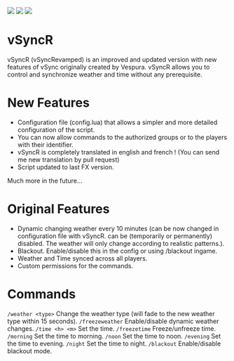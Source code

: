 [<img src="https://img.shields.io/github/v/release/KalinkaGit/vSyncR">]() [<img src="https://img.shields.io/github/issues/KalinkaGit/vSyncR">](https://github.com/KalinkaGit/vSyncR/issues) [<img src="https://img.shields.io/github/downloads/KalinkaGit/vSyncR/total">](https://github.com/KalinkaGit/vSyncR/releases)

# vSyncR
vSyncR (vSyncRevamped) is an improved and updated version with new features of vSync originally created by Vespura. 
vSyncR allows you to control and synchronize weather and time without any prerequisite.

# New Features
- Configuration file (config.lua) that allows a simpler and more detailed configuration of the script.
- You can now allow commands to the authorized groups or to the players with their identifier.
- vSyncR is completely translated in english and french ! (You can send me new translation by pull request)
- Script updated to last FX version.

Much more in the future...
# Original Features
- Dynamic changing weather every 10 minutes (can be now changed in configuration file with vSyncR. can be (temporarily or permanently) disabled. The weather will only change according to realistic patterns.).
- Blackout. Enable/disable this in the config or using /blackout ingame.
- Weather and Time synced across all players.
- Custom permissions for the commands.

# Commands
`/weather <type>` Change the weather type (will fade to the new weather type within 15 seconds).
`/freezeweather` Enable/disable dynamic weather changes.
`/time <h> <m>` Set the time.
`/freezetime` Freeze/unfreeze time.
`/morning` Set the time to morning.
`/noon` Set the time to noon.
`/evening` Set the time to evening.
`/night` Set the time to night.
`/blackout` Enable/disable blackout mode.
